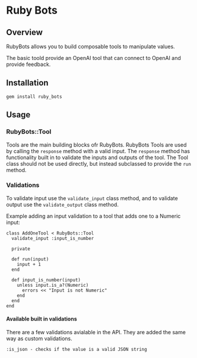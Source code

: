 # Ruby Bots

## Overview

RubyBots allows you to build composable tools to manipulate values.

The basic toold provide an OpenAI tool that can connect to OpenAI and provide feedback.

## Installation

```
gem install ruby_bots
```

## Usage

### RubyBots::Tool

Tools are the main building blocks ofr RubyBots. RubyBots Tools are used by calling the `response` method with a valid input. The `response` method has functionality built in to validate the inputs and outputs of the tool.
The Tool class should not be used directly, but instead subclassed to provide the `run` method.

### Validations

To validate input use the `validate_input` class method, and to validate output use the `validate_output` class method.

Example adding an input validation to a tool that adds one to a Numeric input:
```
class AddOneTool < RubyBots::Tool
  validate_input :input_is_number

  private

  def run(input)
    input + 1
  end

  def input_is_number(input)
    unless input.is_a?(Numeric)
      errors << "Input is not Numeric"
    end
  end
end
```

#### Available built in validations

There are a few validations avialable in the API. They are added the same way as custom validations.

```
:is_json - checks if the value is a valid JSON string
```